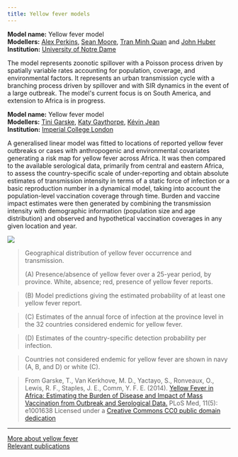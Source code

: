 ```yaml
---
title: Yellow fever models
---
```




**Model name:** Yellow fever model   
**Modellers:** [Alex Perkins](http://biology.nd.edu/people/alex-perkins/), [Sean Moore](https://biology.nd.edu/people/sean-moore/), [Tran Minh Quan](https://www.linkedin.com/in/quan-tran-minh-148a43116/?ppe=1) and [John Huber](https://biology.nd.edu/about/personnel-directory/)          
**Institution:** [University of Notre Dame](https://www.nd.edu)   

The model represents zoonotic spillover with a Poisson process driven by spatially variable rates accounting for population, coverage, and environmental factors. It represents an urban transmission cycle with a branching process driven by spillover and with SIR dynamics in the event of a large outbreak. The model's current focus is on South America, and extension to Africa is in progress.  



**Model name:** Yellow fever model        
**Modellers:** [Tini Garske](http://www.imperial.ac.uk/people/t.garske), [Katy Gaythorpe](http://www.imperial.ac.uk/people/k.gaythorpe), [Kévin Jean](https://www.linkedin.com/in/k%C3%A9vin-jean-987ba657/)       
**Institution:** [Imperial College London](https://www.imperial.ac.uk/school-public-health/infectious-disease-epidemiology/)

A generalised linear model was fitted to locations of reported yellow fever outbreaks or cases with anthropogenic and environmental covariates generating a risk map for yellow fever across Africa. It was then compared to the available serological data, primarily from central and eastern Africa, to assess the country-specific scale of under-reporting and obtain absolute estimates of transmission intensity in terms of a static force of infection or a basic reproduction number in a dynamical model, taking into account the population-level vaccination coverage through time. Burden and vaccine impact estimates were then generated by combining the transmission intensity with demographic information (population size and age distribution) and observed and hypothetical vaccination coverages in any given location and year. 

[![](/img/models/yellow_fever_model.png)](/img/models/yellow_fever_model.png)   

> Geographical distribution of yellow fever occurrence and transmission.
>
> (A) Presence/absence of yellow fever over a 25-year period, by province. White, absence; red, presence of yellow fever reports. 

> (B) Model predictions giving the estimated probability of at least one yellow fever report. 

> (C) Estimates of the annual force of infection at the province level in the 32 countries considered endemic for yellow fever. 

> (D) Estimates of the country-specific detection probability per infection. 

> Countries not considered endemic for yellow fever are shown in navy (A, B, and D) or white (C).

> From Garske, T., Van Kerkhove, M. D., Yactayo, S., Ronveaux, O., Lewis, R. F., Staples, J. E., Comm, Y. F. E. (2014). [Yellow Fever in Africa: Estimating the Burden of Disease and Impact of Mass Vaccination from Outbreak and Serological Data.](https://doi.org/10.1371/journal.pmed.1001638) PLoS Med, 11(5): e1001638 Licensed under a [Creative Commons CC0 public domain dedication](https://creativecommons.org/choose/zero/)    

---

[More about yellow fever](/diseases/yellow-fever)  
[Relevant publications](/publications#yellow-fever)
